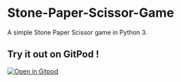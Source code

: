 # Stone-Paper-Scissor-Game
A simple Stone Paper Scissor game in Python 3.

## Try it out on GitPod !
[![Open in Gitpod](https://gitpod.io/button/open-in-gitpod.svg)](https://gitpod.io/#https://github.com/divyakelaskar/Stone-Paper-Scissor-Game/blob/master/stone%20paper%20scissor%20game.py)
